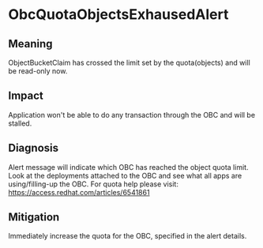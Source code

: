 # ObcQuotaObjectsExhausedAlert

## Meaning

ObjectBucketClaim has crossed the limit set by the quota(objects) and
will be read-only now.

## Impact

Application won't be able to do any transaction through the OBC and will be stalled.

## Diagnosis

Alert message will indicate which OBC has reached the object quota limit.
Look at the deployments attached to the OBC and
see what all apps are using/filling-up the OBC.
For quota help please visit: https://access.redhat.com/articles/6541861

## Mitigation

Immediately increase the quota for the OBC, specified in the alert details.

